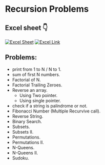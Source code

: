# Recursion Problems

## Excel sheet 👇 
[![Excel Sheet](https://img.icons8.com/color/48/000000/ms-excel.png)](https://1drv.ms/x/c/d503fb3325128f00/EaT_c-NRD7dIhK3P6FEydPcBvAX-1hQKO4X5g1BYhTyVUg?e=h8Txb5)
[![Excel Link](https://img.shields.io/badge/Open%20Excel%20Sheet-217346?style=for-the-badge&logo=microsoft-excel&logoColor=white)](https://1drv.ms/x/c/d503fb3325128f00/EaT_c-NRD7dIhK3P6FEydPcBvAX-1hQKO4X5g1BYhTyVUg?e=nnOqiR)

## Problems:
- print from 1 to N / N to 1.
- sum of first N numbers.
- Factorial of N.
- Factorial Trailing Zeroes.
- Reverse an array.
    - Using Two pointer.
    - Using single pointer.
- check if a string is palindrome or not.
- Fibonacci Number (Multiple Recurvive call).
- Reverse String.
- Binary Search.
- Subsets.
- Subsets II.
- Permutations.
- Permutations II.
- N-Queens.
- N-Queens II.
- Sudoku.
